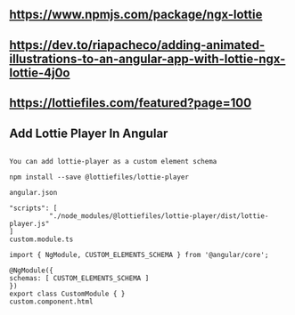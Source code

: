 ## https://www.npmjs.com/package/ngx-lottie

## https://dev.to/riapacheco/adding-animated-illustrations-to-an-angular-app-with-lottie-ngx-lottie-4j0o

## https://lottiefiles.com/featured?page=100

## Add Lottie Player In Angular
<pre>
<code>
You can add lottie-player as a custom element schema

npm install --save @lottiefiles/lottie-player

angular.json

"scripts": [
          "./node_modules/@lottiefiles/lottie-player/dist/lottie-player.js"
]
custom.module.ts

import { NgModule, CUSTOM_ELEMENTS_SCHEMA } from '@angular/core';

@NgModule({
schemas: [ CUSTOM_ELEMENTS_SCHEMA ]
})
export class CustomModule { }
custom.component.html

<lottie-player src="https://assets4.lottiefiles.com/datafiles/zc3XRzudyWE36ZBJr7PIkkqq0PFIrIBgp4ojqShI/newAnimation.json"  background="transparent"  speed="1" loop  autoplay >
</lottie-player>
</code>
</pre>
